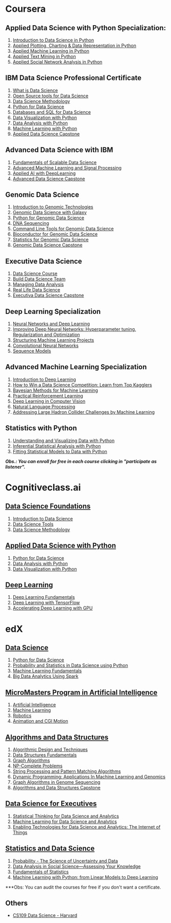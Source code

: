 # Coursera
## Applied Data Science with Python Specialization:
1. [Introduction to Data Science in Python](https://www.coursera.org/learn/python-data-analysis)
2. [Applied Plotting, Charting & Data Representation in Python](https://www.coursera.org/learn/python-plotting)
3. [Applied Machine Learning in Python](https://www.coursera.org/learn/python-machine-learning)
4. [Applied Text Mining in Python](https://www.coursera.org/learn/python-text-mining)
5. [Applied Social Network Analysis in Python](https://www.coursera.org/learn/python-social-network-analysis)

## IBM Data Science Professional Certificate
1. [What is Data Science](https://www.coursera.org/learn/what-is-datascience)
2. [Open Source tools for Data Science](https://www.coursera.org/learn/open-source-tools-for-data-science)
3. [Data Science Methodology](https://www.coursera.org/learn/data-science-methodology)
4. [Python for Data Science](https://www.coursera.org/learn/python-for-applied-data-science)
5. [Databases and SQL for Data Science](https://www.coursera.org/learn/sql-data-science)
6. [Data Visualization with Python](https://www.coursera.org/learn/python-for-data-visualization)
7. [Data Analysis with Python](https://www.coursera.org/learn/data-analysis-with-python)
8. [Machine Learning with Python](https://www.coursera.org/learn/machine-learning-with-python)
9. [Applied Data Science Capstone](https://www.coursera.org/learn/applied-data-science-capstone)

## Advanced Data Science with IBM
1. [Fundamentals of Scalable Data Science](https://www.coursera.org/learn/ds)
2. [Advanced Machine Learning and Signal Processing](https://www.coursera.org/learn/advanced-machine-learning-signal-processing)
3. [Applied AI with DeepLearning](https://www.coursera.org/learn/ai)
4. [Advanced Data Science Capstone](https://www.coursera.org/learn/advanced-data-science-capstone)

## Genomic Data Science
1. [Introduction to Genomic Technologies](https://www.coursera.org/learn/introduction-genomics)
2. [Genomic Data Science with Galaxy](https://www.coursera.org/learn/galaxy-project)
3. [Python for Genomic Data Science](https://www.coursera.org/learn/python-genomics)
4. [DNA Sequencing](https://www.coursera.org/learn/dna-sequencing)
5. [Command Line Tools for Genomic Data Science](https://www.coursera.org/learn/genomic-tools)
6. [Bioconductor for Genomic Data Science](https://www.coursera.org/learn/bioconductor)
7. [Statistics for Genomic Data Science](https://www.coursera.org/learn/statistical-genomics)
8. [Genomic Data Science Capstone](https://www.coursera.org/learn/genomic-data-science-project)

## Executive Data Science
1. [Data Science Course](https://www.coursera.org/learn/data-science-course)
2. [Build Data Science Team](https://www.coursera.org/learn/build-data-science-team)
3. [Managing Data Analysis](https://www.coursera.org/learn/managing-data-analysis)
4. [Real Life Data Science](https://www.coursera.org/learn/real-life-data-science)
5. [Executiva Data Science Capstone](https://www.coursera.org/learn/executive-data-science-capstone)

## Deep Learning Specialization
1. [Neural Networks and Deep Learning](https://pt.coursera.org/learn/neural-networks-deep-learning)
2. [Improving Deep Neural Networks: Hyperparameter tuning, Regularization and Optimization](https://pt.coursera.org/learn/deep-neural-network)
3. [Structuring Machine Learning Projects](https://pt.coursera.org/learn/machine-learning-projects)
4. [Convolutional Neural Networks](https://pt.coursera.org/learn/convolutional-neural-networks)
5. [Sequence Models](https://pt.coursera.org/learn/nlp-sequence-models)

## Advanced Machine Learning Specialization
1. [Introduction to Deep Learning](https://www.coursera.org/learn/intro-to-deep-learning?specialization=aml)
2. [How to Win a Data Science Competition: Learn from Top Kagglers](https://www.coursera.org/learn/competitive-data-science?specialization=aml)
3. [Bayesian Methods for Machine Learning](https://www.coursera.org/learn/bayesian-methods-in-machine-learning?specialization=aml)
4. [Practical Reinforcement Learning](https://www.coursera.org/learn/practical-rl?specialization=aml)
5. [Deep Learning in Computer Vision](https://www.coursera.org/learn/deep-learning-in-computer-vision)
6. [Natural Language Processing](https://www.coursera.org/learn/language-processing)
7. [Addressing Large Hadron Collider Challenges by Machine Learning](https://www.coursera.org/learn/hadron-collider-machine-learning)

## Statistics with Python
1. [
Understanding and Visualizing Data with Python](https://pt.coursera.org/learn/understanding-visualization-data)
2. [
Inferential Statistical Analysis with Python](https://pt.coursera.org/learn/inferential-statistical-analysis-python)
3. [
Fitting Statistical Models to Data with Python
](https://pt.coursera.org/learn/fitting-statistical-models-data-python)

***Obs.: You can enroll for free in each course clicking in "participate as listener".***

# Cognitiveclass.ai
## [Data Science Foundations](https://cognitiveclass.ai/learn/data-science/)
1. [Introduction to Data Science](https://cognitiveclass.ai/courses/data-science-101/)
2. [Data Science Tools](https://cognitiveclass.ai/courses/data-science-hands-open-source-tools-2/)
3. [Data Science Methodology](https://cognitiveclass.ai/courses/data-science-methodology-2/)
## [Applied Data Science with Python](https://cognitiveclass.ai/learn/data-science-with-python/)
1. [Python for Data Science](https://cognitiveclass.ai/courses/python-for-data-science/)
2. [Data Analysis with Python](https://cognitiveclass.ai/courses/data-analysis-python/)
3. [Data Visualization with Python](https://cognitiveclass.ai/courses/data-visualization-with-python/)
## [Deep Learning](https://cognitiveclass.ai/learn/deep-learning/)
1. [Deep Learning Fundamentals](https://cognitiveclass.ai/courses/introduction-deep-learning/)
2. [Deep Learning with TensorFlow](https://cognitiveclass.ai/courses/deep-learning-tensorflow/)
3. [Accelerating Deep Learning with GPU](https://cognitiveclass.ai/courses/accelerating-deep-learning-gpu/)

# edX
## [Data Science](https://www.edx.org/micromasters/data-science?utm_source=sailthru&utm_medium=email&utm_campaign=programs_bundle_campaign_sept2018&utm_term=Computer%20Science%20and%20Data%20Science%20Interest)
1. [Python for Data Science](https://www.edx.org/course/python-for-data-science)
2. [Probability and Statistics in Data Science using Python](https://www.edx.org/course/probability-and-statistics-in-data-science-using-python)
3. [Machine Learning Fundamentals](https://www.edx.org/course/machine-learning-fundamentals)
4. [Big Data Analytics Using Spark](https://www.edx.org/course/big-data-analytics-using-spark)

## [MicroMasters Program in Artificial Intelligence](https://www.edx.org/micromasters/columbiax-artificial-intelligence)
1. [Artificial Intelligence](https://www.edx.org/course/artificial-intelligence-ai)
2. [Machine Learning](https://www.edx.org/course/machine-learning)
3. [Robotics]()
4. [Animation and CGI Motion](https://www.edx.org/course/animation-cgi-motion-1)

## [Algorithms and Data Structures](https://www.edx.org/micromasters/ucsandiegox-algorithms-and-data-structures?utm_source=sailthru&utm_medium=email&utm_campaign=programs_bundle_campaign_sept2018&utm_term=Computer%20Science%20and%20Data%20Science%20Interest)
1. [Algorithmic Design and Techniques](https://www.edx.org/course/algorithmic-design-techniques-uc-san-diegox-algs200x)
2. [Data Structures Fundamentals](https://www.edx.org/course/data-structures-fundamentals-uc-san-diegox-algs201x)
3. [Graph Algorithms](https://www.edx.org/course/graph-algorithms-uc-san-diegox-algs202x)
4. [NP-Complete Problems](https://www.edx.org/course/np-complete-problems-uc-san-diegox-algs203x)
5. [String Processing and Pattern Matching Algorithms](https://www.edx.org/course/string-processing-pattern-matching-uc-san-diegox-algs204x)
6. [Dynamic Programming: Applications In Machine Learning and Genomics](https://www.edx.org/course/dynamic-programming-applications-machine-uc-san-diegox-algs205x)
7. [Graph Algorithms in Genome Sequencing](https://www.edx.org/course/graph-algorithms-genome-sequencing-uc-san-diegox-algs206x)
8. [Algorithms and Data Structures Capstone](https://www.edx.org/course/algorithms-data-structures-capstone-uc-san-diegox-algs207x)

## [Data Science for Executives](https://www.edx.org/professional-certificate/data-science-executives?utm_source=sailthru&utm_medium=email&utm_campaign=programs_bundle_campaign_sept2018&utm_term=Computer%20Science%20and%20Data%20Science%20Interest)
1. [Statistical Thinking for Data Science and Analytics](https://www.edx.org/course/statistical-thinking-for-data-science-and-analytics)
2. [Machine Learning for Data Science and Analytics](https://www.edx.org/course/machine-learning-for-data-science-and-analytics)
3. [Enabling Technologies for Data Science and Analytics: The Internet of Things](https://www.edx.org/course/enabling-technologies-for-data-science-and-analytics-the-internet-of-things)

## [Statistics and Data Science](https://www.edx.org/micromasters/mitx-statistics-and-data-science#courses)
1. [Probability - The Science of Uncertainty and Data](https://www.edx.org/course/probability-the-science-of-uncertainty-and-data)
2. [Data Analysis in Social Science—Assessing Your Knowledge](https://www.edx.org/course/data-analysis-in-social-science-assessing-your-knowledge)
3. [Fundamentals of Statistics](https://www.edx.org/course/fundamentals-of-statistics)
4. [Machine Learning with Python: from Linear Models to Deep Learning](https://www.edx.org/course/machine-learning-with-python-from-linear-models-to-deep-learning)

***Obs: You can audit the courses for free if you don't want a certificate. 

## Others
* [CS109 Data Science - Harvard](http://cs109.github.io/2015/index.html)
